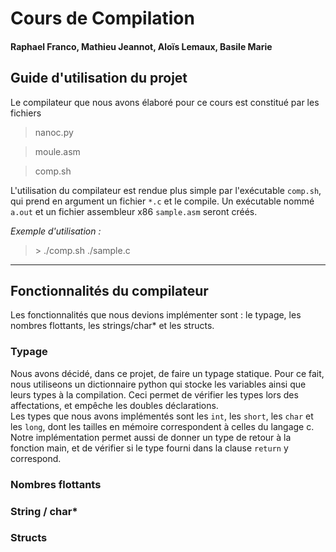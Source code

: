 # Cours de Compilation

#### Raphael Franco, Mathieu Jeannot, Aloïs Lemaux, Basile Marie

## Guide d'utilisation du projet

Le compilateur que nous avons élaboré pour ce cours est constitué par les fichiers 
>nanoc.py

>moule.asm

>comp.sh

L'utilisation du compilateur est rendue plus simple par l'exécutable `comp.sh`, qui prend en argument un fichier `*.c` et le compile. Un exécutable nommé `a.out` et un fichier assembleur x86 `sample.asm` seront créés.

_Exemple d'utilisation :_ 
> \> ./comp.sh ./sample.c

___

## Fonctionnalités du compilateur

Les fonctionnalités que nous devions implémenter sont : le typage, les nombres flottants, les strings/char* et les structs.

### Typage
Nous avons décidé, dans ce projet, de faire un typage statique. Pour ce fait, nous utiliseons un dictionnaire python qui stocke les variables ainsi que leurs types à la compilation. Ceci permet de vérifier les types lors des affectations, et empêche les doubles déclarations. <br>
Les types que nous avons implémentés sont les `int`, les `short`, les `char` et les `long`, dont les tailles en mémoire correspondent à celles du langage c.
Notre implémentation permet aussi de donner un type de retour à la fonction main, et de vérifier si le type fourni dans la clause `return` y correspond. 
### Nombres flottants

### String / char*

### Structs


